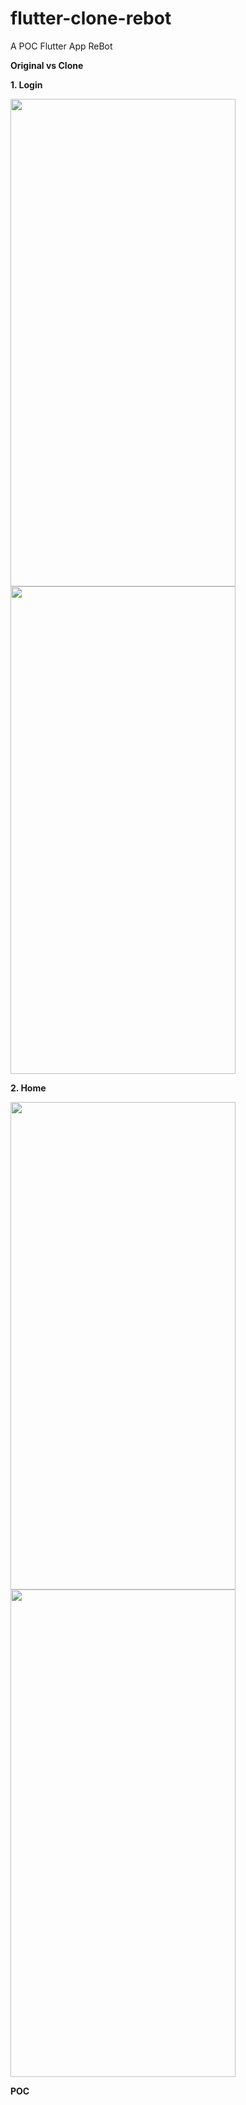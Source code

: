 # flutter-clone-rebot
A POC Flutter App ReBot

**Original vs Clone**

 **1. Login**
 
<img src="https://raw.githubusercontent.com/viniciusmo/flutter-clone-rebot/master/assets/original_login.png" width="360" height="780">
<img src="https://raw.githubusercontent.com/viniciusmo/flutter-clone-rebot/master/assets/clone_login.png" width="360" height="780">


 **2. Home**
 
<img src="https://raw.githubusercontent.com/viniciusmo/flutter-clone-rebot/master/assets/original_home.png" width="360" height="780">
<img src="https://raw.githubusercontent.com/viniciusmo/flutter-clone-rebot/master/assets/clone_home.png" width="360" height="780">

**POC**

